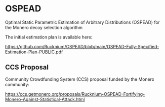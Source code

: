 # OSPEAD
Optimal Static Parametric Estimation of Arbitrary Distributions (OSPEAD) for the Monero decoy selection algorithm

The initial estimation plan is available here:

https://github.com/Rucknium/OSPEAD/blob/main/OSPEAD-Fully-Specified-Estimation-Plan-PUBLIC.pdf

## CCS Proposal

Community Crowdfunding System (CCS) proposal funded by the Monero community:

https://ccs.getmonero.org/proposals/Rucknium-OSPEAD-Fortifying-Monero-Against-Statistical-Attack.html
